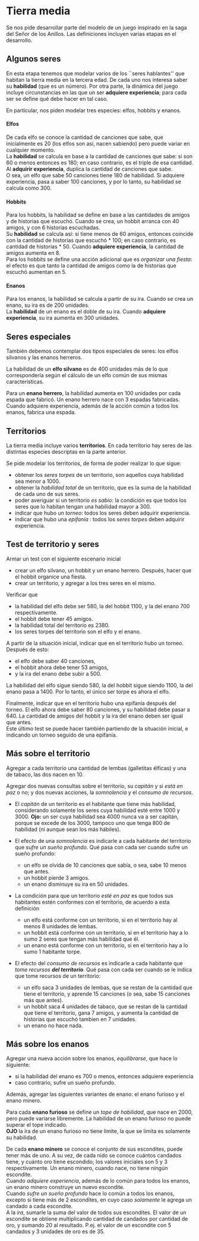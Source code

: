 # Tierra media

Se nos pide desarrollar parte del modelo de un juego inspirado en la saga del Señor de los Anillos. Las definiciones incluyen varias etapas en el desarrollo.

## Algunos seres 

En esta etapa tenemos que modelar varios de los ``seres hablantes'' que habitan la tierra media en la tercera edad. 
De cada uno nos interesa saber su **habilidad** (que es un número). Por otra parte, la dinámica del juego incluye circunstancias en las que un ser **adquiere experiencia**; para cada ser se define qué debe hacer en tal caso.

En particular, nos piden modelar tres especies: elfos, hobbits y enanos.

#### Elfos
De cada elfo se conoce la cantidad de canciones que sabe, que inicialmente es 20 (los elfos son así, nacen sabiendo) pero puede variar en cualquier momento.  
La **habilidad** se calcula en base a la cantidad de canciones que sabe: si son 60  o menos entonces es 180; en caso contrario, es el triple de esa cantidad.
Al **adquirir experiencia**, duplica la cantidad de canciones que sabe.    
O sea, un elfo que sabe 50 canciones tiene 180 de habilidad. Si adquiere experiencia, pasa a saber 100 canciones, y por lo tanto, su habilidad se calcula como 300.

#### Hobbits
Para los hobbits, la habilidad se define en base a las cantidades de amigos y de historias que escuchó. Cuando se crea, un hobbit arranca con 40 amigos, y con 6 historias escuchadas.  
Su **habilidad** se calcula así: si tiene menos de 60 amigos, entonces coincide con la cantidad de historias que escuchó * 100; en caso contrario, es cantidad de historias * 50.
Cuando **adquiere experiencia**, la cantidad de amigos aumenta en 8.  
Para los hobbits se define una acción adicional que es _organizar una fiesta_: el efecto es que tanto la cantidad de amigos como la de historias que escuchó aumentan en 5.

#### Enanos
Para los enanos, la habilidad se calcula a partir de su ira. Cuando se crea un enano, su ira es de 200 unidades.  
La **habilidad** de un enano es el doble de su ira.
Cuando **adquiere experiencia**, su ira aumenta en 300 unidades.

## Seres especiales

También debemos contemplar dos tipos especiales de seres: los elfos silvanos y las enanos herreros.

La habilidad de un **elfo silvano** es de 400 unidades más de lo que correspondería según el cálculo de un elfo común de sus mismas características.

Para un **enano herrero**, la habilidad aumenta en 100 unidades por cada espada que fabricó. Un enano herrero nace con 3 espadas fabricadas. Cuando adquiere experiencia, además de la acción común a todos los enanos, fabrica una espada.


## Territorios

La tierra media incluye varios **territorios**. En cada territorio hay seres de las distintas especies descriptas en la parte anterior.

Se pide modelar los territorios, de forma de poder realizar lo que sigue:

- obtener los _seres torpes_ de un territorio, son aquellos cuya habilidad sea menor a 1000.
- obtener la _habilidad total_ de un territorio, que es la suma de la habilidad de cada uno de sus seres.
- poder averiguar si un territorio _es sabio_: la condición es que todos los seres que lo habitan tengan una habilidad mayor a 300.
- indicar que hubo un _torneo_: todos los seres deben adquirir experiencia.
- indicar que hubo una _epifanía_ : todos los _seres torpes_ deben adquirir experiencia.


## Test de territorio y seres

Armar un test con el siguiente escenario inicial
- crear un elfo silvano, un hobbit y un enano herrero. Después, hacer que el hobbit organice una fiesta.
- crear un territorio, y agregar a los tres seres en el mismo.

Verificar que
- la habilidad del elfo debe ser 580, la del hobbit 1100, y la del enano 700 respectivamente.
- el hobbit debe tener 45 amigos.
- la habilidad total del territorio es 2380.
- los seres torpes del territorio son el elfo y el enano.

A partir de la situación inicial, indicar que en el territorio hubo un torneo. Después de esto:
* el elfo debe saber 40 canciones,
* el hobbit ahora debe tener 53 amigos,
* y la ira del enano debe subir a 500.

La habilidad del elfo sigue siendo 580, la del hobbit sigue siendo 1100, la del enano pasa a 1400. Por lo tanto, el único ser torpe es ahora el elfo.

Finalmente, indicar que en el territorio hubo una epifanía después del torneo. El elfo ahora debe saber 80 canciones, y su habilidad debe pasar a 640. La cantidad de amigos del hobbit y la ira del enano deben ser igual que antes.  
Este último test se puede hacer también partiendo de la situación inicial, e indicando un torneo seguido de una epifanía.


## Más sobre el territorio

Agregar a cada territorio una cantidad de lembas (galletitas élficas) y una de tabaco, las dos nacen en 10.

Agregar dos nuevas consultas sobre el territorio, su _capitán_ y si _está en paz_ o no; y dos nuevas acciones, la _somnolencia_ y el _consumo de recursos_.

- El _capitán_ de un territorio es el habitante que tiene más habilidad, considerando solamente los seres cuya habilidad esté entre 1000 y 3000. **Ojo:** un ser cuya habilidad sea  4000 nunca va a ser capitán, porque se excede de los 3000, tampoco uno que tenga 800 de habilidad (ni aunque sean los más hábiles).

- El efecto de una _somnolencia_ es indicarle a cada habitante del territorio que _sufre un sueño profundo_. Qué pasa con cada ser cuando sufre un sueño profundo:
	- un elfo se olvida de 10 canciones que sabía, o sea, sabe 10 menos que antes.
	- un hobbit pierde 3 amigos.
	- un enano disminuye su ira en 50 unidades.

- La condición para que un territorio _esté en paz_ es que todos sus habitantes estén conformes con el territorio, de acuerdo a esta definición
	- un elfo está conforme con un territorio, si en el territorio hay al menos 8 unidades de lembas.
	- un hobbit está conforme con un territorio, si en el territorio hay a lo sumo 2 seres que tengan más habilidad que él.
	- un enano está conforme con un territorio, si en el territorio hay a lo sumo 1 habitante torpe.

- El efecto del _consumo de recursos_ es indicarle a cada habitante que _tome recursos **del territorio**_. Qué pasa con cada ser cuando se le indica que tome recursos de un territorio:
	- un elfo saca 3 unidades de lembas, que se restan de la cantidad que tiene el territorio, y aprende 15 canciones (o sea, sabe 15 canciones más que antes).
	- un hobbit saca 4 unidades de tabaco, que se restan de la cantidad que tiene el territorio, gana 7 amigos, y aumenta la cantidad de historias que escuchó tambien en 7 unidades.
	- un enano no hace nada.



## Más sobre los enanos

Agregar una nueva acción sobre los enanos, _equilibrarse_, que hace lo siguiente:
- si la habilidad del enano es 700 o menos, entonces adquiere experiencia
- caso contrario, sufre un sueño profundo.

Además, agregar las siguientes variantes de enano: el enano furioso y el enano minero.

Para cada **enano furioso** se define un _tope de habilidad_, que nace en 2000, pero puede variarse libremente. La habilidad de un enano furioso no puede superar el tope indicado.  
**OJO** la ira de un enano furioso no tiene limite, la que se limita es solamente su habilidad.

De cada **enano minero** se conoce el conjunto de sus escondites, puede tener más de uno. A su vez, de cada nido se conoce cuántos candados tiene, y cuánto oro tiene escondido; los valores iniciales son 5 y 3 respectivamente. Un enano minero, cuando nace, no tiene ningún escondite.  
Cuando _adquiere experiencia_, además de lo común para todos los enanos, un enano minero construye un nuevo escondite.  
Cuando _sufre un sueño profundo_ hace lo común a todos los enanos, excepto si tiene más de 2 escondites, en cuyo caso _solamente_ le agrega un candado a cada escondite.  
A la _ira_, sumarle la suma del valor de todos sus escondites. El valor de un escondite se obtiene multiplicando cantidad de candados por cantidad de oro, y sumando 20 al resultado. P.ej. el valor de un escondite con 5 candados y 3 unidades de oro es de 35.
